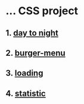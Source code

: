 #  ... CSS project
## 1. [day to night](https://codepen.io/ori-wiki/pen/QWxpjVy)
## 2. [burger-menu](https://codepen.io/ori-wiki/pen/wvXowbw) 
## 3. [loading](https://codepen.io/ori-wiki/pen/KKeLYXa)
## 4. [statistic](https://codepen.io/ori-wiki/pen/KKBpWNe)
